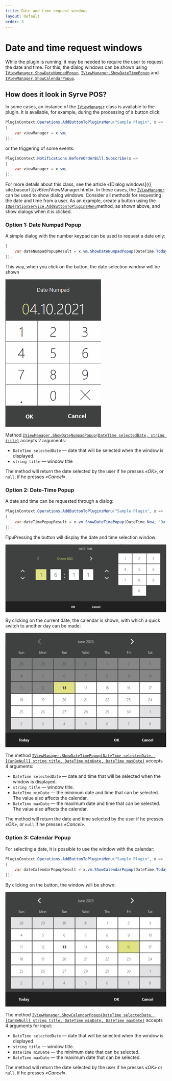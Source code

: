 ```yaml
---
title: Date and time request windows
layout: default
order: 3
---
```

# Date and time request windows #

While the plugin is running, it may be needed to require the user to request the date and time. For this, the dialog windows can be shown using [`IViewManager.ShowDateNumpadPopup`](https://syrve.github.io/front.api.sdk/v7/html/M_Resto_Front_Api_UI_IViewManager_ShowDateNumpadPopup.htm), [`IViewManager.ShowDateTimePopup`](https://syrve.github.io/front.api.sdk/v7/html/M_Resto_Front_Api_UI_IViewManager_ShowDateTimePopup.htm) and [`IViewManager.ShowCalendarPopup`](https://syrve.github.io/front.api.sdk/v7/html/M_Resto_Front_Api_UI_IViewManager_ShowCalendarPopup.htm).

## How does it look in Syrve POS?

In some cases, an instance of the [`IViewManager`](https://syrve.github.io/front.api.sdk/v7/html/T_Resto_Front_Api_UI_IViewManager.htm) class is available to the plugin. It is available, for example, during the processing of a button click:

```cs
PluginContext.Operations.AddButtonToPluginsMenu("Sample Plugin", x =>
{
    var viewManager = x.vm;
});
```

or the triggering of some events:

```cs
PluginContext.Notifications.BeforeOrderBill.Subscribe(x =>
{
	var viewManager = x.vm;
});
```

For more details about this class, see the article «[Dialog windows]({{ site.baseurl }}/v6/en/ViewManager.html)». In these cases, the [`IViewManager`](https://syrve.github.io/front.api.sdk/v7/html/T_Resto_Front_Api_UI_IViewManager.htm) can be used to show dialog windows. Consider all methods for requesting the date and time from a user. As an example, create a button using the [`IOperationService.AddButtonToPluginsMenu`](https://syrve.github.io/front.api.sdk/v7/html/M_Resto_Front_Api_IOperationService_AddButtonToPluginsMenu.htm)method, as shown above, and show dialogs when it is clicked.

### Option 1: Date Numpad Popup

A simple dialog with the number keypad can be used to request a date only:

```cs
{
    var dateNumpadPopupResult = x.vm.ShowDateNumpadPopup(DateTime.Today, "Date Numpad");
});
```

This way, when you click on the button, the date selection window will be shown

![date-numpad-popup](../../img/showDateTimePopup/DateNumpadPopup.png)

Method [`IViewManager.ShowDateNumpadPopup(DateTime selectedDate, string title)`](https://syrve.github.io/front.api.sdk/v7/html/M_Resto_Front_Api_UI_IViewManager_ShowDateNumpadPopup.htm) accepts 2 arguments:

- `DateTime selectedDate` — date that will be selected when the window is displayed.
- `string title` — window title

The method will return the date selected by the user if he presses *«OK»*, or `null`,  if he presses *«Cancel»*.

### Option 2: Date-Time Popup

A date and time can be requested through a dialog:

```cs
PluginContext.Operations.AddButtonToPluginsMenu("Sample Plugin", x =>
{
    var dateTimePopupResult = x.vm.ShowDateTimePopup(DateTime.Now, "Date-Time", DateTime.Today, DateTime.Today.AddMonths(6));
});
```

ПриPressing the button will display the date and time selection window:

![date-numpad-popup](../../img/showDateTimePopup/DateTimePopup.png)

By clicking on the current date, the calendar is shown, with which a quick switch to another day can be made:

![date-numpad-popup](../../img/showDateTimePopup/DateTimePopupCalendar.png)

The method [`IViewManager.ShowDateTimePopup(DateTime selectedDate, [CanBeNull] string title, DateTime minDate, DateTime maxDate)`](https://syrve.github.io/front.api.sdk/v7/html/M_Resto_Front_Api_UI_IViewManager_ShowDateTimePopup.htm) accepts 4 arguments:

- `DateTime selectedDate` — date and time that will be selected when the window is displayed.
- `string title` — window title.
- `DateTime minDate` — the minimum date and time that can be selected. The value also affects the calendar.
- `DateTime maxDate` — the maximum date and time that can be selected. The value also affects the calendar.

The method will return the date and time selected by the user if he presses *«OK»*, or `null` if he presses *«Cancel»*.

### Option 3: Calendar Popup

For selecting a date, it is possible to use the window with the calendar:

```cs
PluginContext.Operations.AddButtonToPluginsMenu("Sample Plugin", x =>
{
    var dateCalendarPopupResult = x.vm.ShowCalendarPopup(DateTime.Today, "Calendar", DateTime.Today, DateTime.Today.AddMonths(6));
});
```

By clicking on the button, the window will be shown:

![date-numpad-popup](../../img/showDateTimePopup/CalendarPopup.png)

The method [`IViewManager.ShowCalendarPopup(DateTime selectedDate, [CanBeNull] string title, DateTime minDate, DateTime maxDate)`](https://syrve.github.io/front.api.sdk/v7/html/M_Resto_Front_Api_UI_IViewManager_ShowCalendarPopup.htm) accepts 4 arguments for input:

- `DateTime selectedDate` — date that will be selected when the window is displayed.
- `string title` — window title.
- `DateTime minDate` — the minimum date that can be selected.
- `DateTime maxDate` — the maximum date that can be selected.

The method will return the date selected by the user if he presses *«OK»* or `null`,  if he presses *«Cancel»*.
